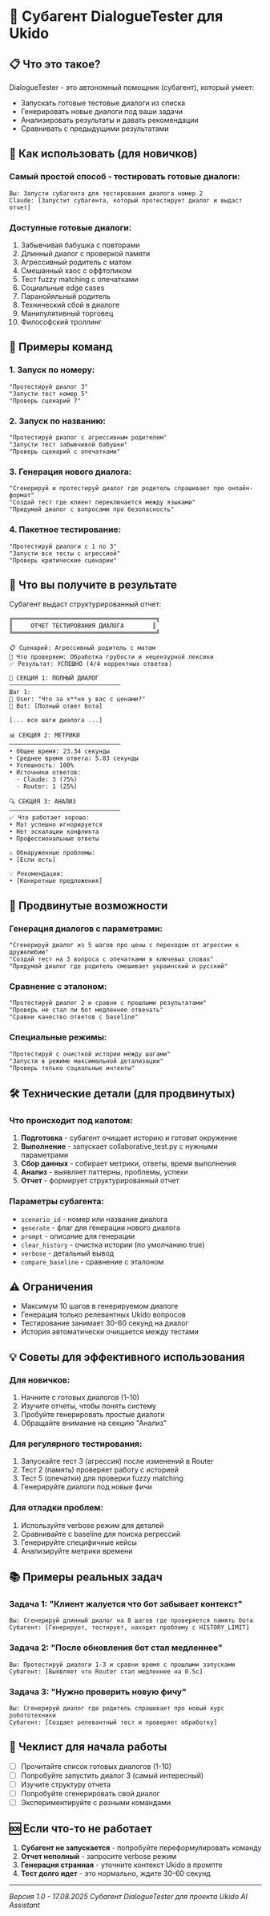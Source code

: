 # 🤖 Субагент DialogueTester для Ukido

## 📋 Что это такое?

DialogueTester - это автономный помощник (субагент), который умеет:
- Запускать готовые тестовые диалоги из списка
- Генерировать новые диалоги под ваши задачи
- Анализировать результаты и давать рекомендации
- Сравнивать с предыдущими результатами

## 🚀 Как использовать (для новичков)

### Самый простой способ - тестировать готовые диалоги:

```
Вы: Запусти субагента для тестирования диалога номер 2
Claude: [Запустит субагента, который протестирует диалог и выдаст отчет]
```

### Доступные готовые диалоги:
1. Забывчивая бабушка с повторами
2. Длинный диалог с проверкой памяти  
3. Агрессивный родитель с матом
4. Смешанный хаос с оффтопиком
5. Тест fuzzy matching с опечатками
6. Социальные edge cases
7. Паранойяльный родитель
8. Технический сбой в диалоге
9. Манипулятивный торговец
10. Философский троллинг

## 📝 Примеры команд

### 1. Запуск по номеру:
```
"Протестируй диалог 3"
"Запусти тест номер 5"
"Проверь сценарий 7"
```

### 2. Запуск по названию:
```
"Протестируй диалог с агрессивным родителем"
"Запусти тест забывчивой бабушки"
"Проверь сценарий с опечатками"
```

### 3. Генерация нового диалога:
```
"Сгенерируй и протестируй диалог где родитель спрашивает про онлайн-формат"
"Создай тест где клиент переключается между языками"
"Придумай диалог с вопросами про безопасность"
```

### 4. Пакетное тестирование:
```
"Протестируй диалоги с 1 по 3"
"Запусти все тесты с агрессией"
"Проверь критические сценарии"
```

## 🎯 Что вы получите в результате

Субагент выдаст структурированный отчет:

```
╔════════════════════════════════════════╗
║     ОТЧЕТ ТЕСТИРОВАНИЯ ДИАЛОГА        ║
╚════════════════════════════════════════╝

📋 Сценарий: Агрессивный родитель с матом
🎯 Что проверяем: Обработка грубости и нецензурной лексики
✅ Результат: УСПЕШНО (4/4 корректных ответов)

📝 СЕКЦИЯ 1: ПОЛНЫЙ ДИАЛОГ
───────────────────────────────
Шаг 1:
👤 User: "Что за х**ня у вас с ценами?"
🤖 Bot: [Полный ответ бота]

[... все шаги диалога ...]

📊 СЕКЦИЯ 2: МЕТРИКИ
───────────────────────────────
• Общее время: 23.34 секунды
• Среднее время ответа: 5.83 секунды
• Успешность: 100%
• Источники ответов:
  - Claude: 3 (75%)
  - Router: 1 (25%)

🔍 СЕКЦИЯ 3: АНАЛИЗ
───────────────────────────────
✅ Что работает хорошо:
• Мат успешно игнорируется
• Нет эскалации конфликта
• Профессиональные ответы

⚠️ Обнаруженные проблемы:
• [Если есть]

💡 Рекомендации:
• [Конкретные предложения]
```

## 🎨 Продвинутые возможности

### Генерация диалогов с параметрами:
```
"Сгенерируй диалог из 5 шагов про цены с переходом от агрессии к дружелюбию"
"Создай тест на 3 вопроса с опечатками в ключевых словах"
"Придумай диалог где родитель смешивает украинский и русский"
```

### Сравнение с эталоном:
```
"Протестируй диалог 2 и сравни с прошлыми результатами"
"Проверь не стал ли бот медленнее отвечать"
"Сравни качество ответов с baseline"
```

### Специальные режимы:
```
"Протестируй с очисткой истории между шагами"
"Запусти в режиме максимальной детализации"
"Проверь только социальные интенты"
```

## 🛠️ Технические детали (для продвинутых)

### Что происходит под капотом:
1. **Подготовка** - субагент очищает историю и готовит окружение
2. **Выполнение** - запускает collaborative_test.py с нужными параметрами
3. **Сбор данных** - собирает метрики, ответы, время выполнения
4. **Анализ** - выявляет паттерны, проблемы, успехи
5. **Отчет** - формирует структурированный отчет

### Параметры субагента:
- `scenario_id` - номер или название диалога
- `generate` - флаг для генерации нового диалога
- `prompt` - описание для генерации
- `clear_history` - очистка истории (по умолчанию true)
- `verbose` - детальный вывод
- `compare_baseline` - сравнение с эталоном

## ⚠️ Ограничения

- Максимум 10 шагов в генерируемом диалоге
- Генерация только релевантных Ukido вопросов
- Тестирование занимает 30-60 секунд на диалог
- История автоматически очищается между тестами

## 💡 Советы для эффективного использования

### Для новичков:
1. Начните с готовых диалогов (1-10)
2. Изучите отчеты, чтобы понять систему
3. Пробуйте генерировать простые диалоги
4. Обращайте внимание на секцию "Анализ"

### Для регулярного тестирования:
1. Запускайте тест 3 (агрессия) после изменений в Router
2. Тест 2 (память) проверяет работу с историей
3. Тест 5 (опечатки) для проверки fuzzy matching
4. Генерируйте диалоги под новые фичи

### Для отладки проблем:
1. Используйте verbose режим для деталей
2. Сравнивайте с baseline для поиска регрессий
3. Генерируйте специфичные кейсы
4. Анализируйте метрики времени

## 📚 Примеры реальных задач

### Задача 1: "Клиент жалуется что бот забывает контекст"
```
Вы: Сгенерируй длинный диалог на 8 шагов где проверяется память бота
Субагент: [Генерирует, тестирует, находит проблему с HISTORY_LIMIT]
```

### Задача 2: "После обновления бот стал медленнее"
```
Вы: Протестируй диалоги 1-3 и сравни время с прошлыми запусками
Субагент: [Выявляет что Router стал медленнее на 0.5с]
```

### Задача 3: "Нужно проверить новую фичу"
```
Вы: Сгенерируй диалог где родитель спрашивает про новый курс робототехники
Субагент: [Создает релевантный тест и проверяет обработку]
```

## 🎯 Чеклист для начала работы

- [ ] Прочитайте список готовых диалогов (1-10)
- [ ] Попробуйте запустить диалог 3 (самый интересный)
- [ ] Изучите структуру отчета
- [ ] Попробуйте сгенерировать свой диалог
- [ ] Экспериментируйте с разными командами

## 🆘 Если что-то не работает

1. **Субагент не запускается** - попробуйте переформулировать команду
2. **Отчет неполный** - запросите verbose режим
3. **Генерация странная** - уточните контекст Ukido в промпте
4. **Тест долго идет** - это нормально, ждите 30-60 секунд

---
*Версия 1.0 - 17.08.2025*
*Субагент DialogueTester для проекта Ukido AI Assistant*